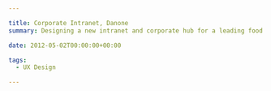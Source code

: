 ```yaml
---

title: Corporate Intranet, Danone
summary: Designing a new intranet and corporate hub for a leading food company

date: 2012-05-02T00:00:00+00:00

tags: 
  - UX Design

---
```

